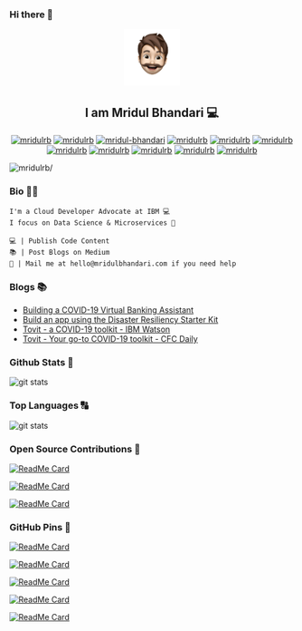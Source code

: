 ### Hi there 👋

<!--
**mridulrb/mridulrb** is a ✨ _special_ ✨ repository because its `README.md` (this file) appears on your GitHub profile.

Here are some ideas to get you started:

- 🔭 I’m currently working on ...
- 🌱 I’m currently learning ...
- 👯 I’m looking to collaborate on ...
- 🤔 I’m looking for help with ...
- 💬 Ask me about ...
- 📫 How to reach me: ...
- 😄 Pronouns: ...
- ⚡ Fun fact: ...
-->

<p align="center">
  <img src="https://raw.githubusercontent.com/mridulrb/mridulrb/master/logo%20-%20400.png" width="100px" height="100px" />
</p>

<h2 align="center"> I am Mridul Bhandari 💻 </h2>
<p align="center">
<a href=https://mridulbhandari.com target="blank"><img align="center" src=https://cdn.jsdelivr.net/npm/simple-icons@3.0.1/icons/about-dot-me.svg alt="mridulrb" height="20" width="20" /></a>
<a href=https://twitter.com/mridulrb target="blank"><img align="center" src=https://cdn.jsdelivr.net/npm/simple-icons@3.0.1/icons/twitter.svg alt="mridulrb" height="20" width="20" /></a>
<a href=https://linkedin.com/in/mridul-bhandari target="blank"><img align="center" src=https://cdn.jsdelivr.net/npm/simple-icons@3.0.1/icons/linkedin.svg alt="mridul-bhandari" height="20" width="20" /></a>
<a href=https://www.medium.com/@mridulrb target="blank"><img align="center" src=https://cdn.jsdelivr.net/npm/simple-icons@3.0.1/icons/medium.svg alt="mridulrb" height="20" width="20" /></a>
<a href=https://stackoverflow.com/story/mridulrb target="blank"><img align="center" src=https://cdn.jsdelivr.net/npm/simple-icons@3.0.1/icons/stackoverflow.svg alt="mridulrb" height="20" width="20" /></a>
<a href=https://www.instagram.com/mridulrb target="blank"><img align="center" src=https://cdn.jsdelivr.net/npm/simple-icons@3.0.1/icons/instagram.svg alt="mridulrb" height="20" width="20" /></a>
<a href=https://codepen.io/mridulrb target="blank"><img align="center" src=https://cdn.jsdelivr.net/npm/simple-icons@3.0.1/icons/codepen.svg alt="mridulrb" height="20" width="20" /></a>
<a href=https://dev.to/mridulrb target="blank"><img align="center" src=https://cdn.jsdelivr.net/npm/simple-icons@3.0.1/icons/dev-dot-to.svg alt="mridulrb" height="20" width="20" /></a>
<a href=https://www.facebook.com/mridulrb target="blank"><img align="center" src=https://cdn.jsdelivr.net/npm/simple-icons@3.0.1/icons/facebook.svg alt="mridulrb" height="20" width="20" /></a>
<a href=https://www.behance.net/mridulbhandari target="blank"><img align="center" src=https://cdn.jsdelivr.net/npm/simple-icons@3.0.1/icons/behance.svg alt="mridulrb" height="20" width="20" /></a>
<a href=https://dribbble.com/mridulrb target="blank"><img align="center" src=https://cdn.jsdelivr.net/npm/simple-icons@3.0.1/icons/dribbble.svg alt="mridulrb" height="20" width="20" /></a>
</p>

<p align="left"> <img src=https://komarev.com/ghpvc/?username=mridulrb&style=plastic&color=orange alt=mridulrb/> </p>

### Bio 👨🏻
```
I'm a Cloud Developer Advocate at IBM 💻 
I focus on Data Science & Microservices 🌈

💻 | Publish Code Content
📚 | Post Blogs on Medium
💬 | Mail me at hello@mridulbhandari.com if you need help
```

### Blogs 📚
- [Building a COVID-19 Virtual Banking Assistant](https://medium.com/ibm-watson/building-a-covid-19-virtual-banking-assistant-cb4252dc1bcc)
- [Build an app using the Disaster Resiliency Starter Kit](https://medium.com/callforcode/on-july-14th-2020-cloud-developer-advocate-mridul-bhandari-from-ibm-developer-and-senior-2a8d2f67c1de)
- [Tovit - a COVID-19 toolkit - IBM Watson](https://medium.com/ibm-watson/tovit-a-covid-19-toolkit-aed5c2fc68d1)
- [Tovit - Your go-to COVID-19 toolkit - CFC Daily](https://medium.com/callforcode/tovit-ae4554bfe92f)


### Github Stats 💯
<img src="https://github-readme-stats.vercel.app/api?username=mridulrb&count_private=true&show_icons=true&theme=highcontrast" alt="git stats">

### Top Languages 🔠
<img src="https://github-readme-stats.vercel.app/api/top-langs/?username=mridulrb&theme=dracula" alt="git stats">

### Open Source Contributions 📖
[![ReadMe Card](https://github-readme-stats.vercel.app/api/pin/?username=mridulrb&repo=Solution-Starter-Kit-Disasters-2020&show_owner=True&theme=cobalt)](https://github.com/mridulrb/Solution-Starter-Kit-Disasters-2020)

[![ReadMe Card](https://github-readme-stats.vercel.app/api/pin/?username=mridulrb&repo=node-red-contrib-twc-covid19-tracker&show_owner=True&theme=synthwave)](https://github.com/mridulrb/node-red-contrib-twc-covid19-tracker)

[![ReadMe Card](https://github-readme-stats.vercel.app/api/pin/?username=mridulrb&repo=watson-stock-market-predictor&show_owner=True&theme=gotham)](https://github.com/mridulrb/watson-stock-market-predictor)

### GitHub Pins 📌

<!-- [![ReadMe Card](https://github-readme-stats.vercel.app/api/pin/?username=mridulrb&repo=Tovit&show_owner=True&theme=dark)](https://github.com/mridulrb/Tovit) -->

[![ReadMe Card](https://github-readme-stats.vercel.app/api/pin/?username=mridulrb&repo=Bank-Virtual-Assistant&show_owner=True&theme=radical)](https://github.com/mridulrb/Bank-Virtual-Assistant)

[![ReadMe Card](https://github-readme-stats.vercel.app/api/pin/?username=mridulrb&repo=AR_Treasure_Hunt_using_A-Frame_and_AR.js&show_owner=True&theme=merko)](https://github.com/mridulrb/AR_Treasure_Hunt_using_A-Frame_and_AR.js)

[![ReadMe Card](https://github-readme-stats.vercel.app/api/pin/?username=mridulrb&repo=Neural-Network-in-R&show_owner=True&theme=gruvbox)](https://github.com/mridulrb/Neural-Network-in-R)

[![ReadMe Card](https://github-readme-stats.vercel.app/api/pin/?username=mridulrb&repo=Khibra&show_owner=True&theme=tokyonight)](https://github.com/mridulrb/Khibra)

[![ReadMe Card](https://github-readme-stats.vercel.app/api/pin/?username=mridulrb&repo=Spotify-Playlist-ReactNative-GraphQL&show_owner=True&theme=onedark)](https://github.com/mridulrb/Spotify-Playlist-ReactNative-GraphQL)



<!-- <a href="https://github.com/mridulrb/Tovit">
  <img align="left" src="https://github-readme-stats.vercel.app/api/pin/?username=mridulrb&repo=Tovit&show_owner=True&theme=dark" width="425px" height="120px"/>
</a>


<a href="https://github.com/mridulrb/Bank-Virtual-Assistant">
  <img align="left" src="https://github-readme-stats.vercel.app/api/pin/?username=mridulrb&repo=Bank-Virtual-Assistant&show_owner=True&theme=radical" width="425px" height="120px" />
</a>

<a href="https://github.com/mridulrb/Solution-Starter-Kit-Disasters-2020">
  <img align="left" src="https://github-readme-stats.vercel.app/api/pin/?username=mridulrb&repo=Solution-Starter-Kit-Disasters-2020&show_owner=True&theme=merko" width="425px" height="120px" />
</a>

<a href="https://github.com/mridulrb/node-red-contrib-twc-covid19-tracker">
  <img align="left" src="https://github-readme-stats.vercel.app/api/pin/?username=mridulrb&repo=node-red-contrib-twc-covid19-tracker&show_owner=True&theme=gruvbox" width="425px" height="120px" />
</a>

<a href="https://github.com/mridulrb/AR_Treasure_Hunt_using_A-Frame_and_AR.js">
  <img align="left" src="https://github-readme-stats.vercel.app/api/pin/?username=mridulrb&repo=AR_Treasure_Hunt_using_A-Frame_and_AR.js&show_owner=True&theme=tokyonight" width="425px" height="120px" />
</a>

<a href="https://github.com/mridulrb/Neural-Network-in-R">
  <img align="left" src="https://github-readme-stats.vercel.app/api/pin/?username=mridulrb&repo=Neural-Network-in-R&show_owner=True&theme=onedark" width="425px" height="120px" />
</a>

<a href="https://github.com/mridulrb/Spotify-Playlist-ReactNative-GraphQL">
  <img align="left" src="https://github-readme-stats.vercel.app/api/pin/?username=mridulrb&repo=Spotify-Playlist-ReactNative-GraphQL&show_owner=True&theme=cobalt" width="425px" height="120px" />
</a>

<a href="https://github.com/mridulrb/Khibra">
  <img align="left" src="https://github-readme-stats.vercel.app/api/pin/?username=mridulrb&repo=Khibra&show_owner=True&theme=synthwave" width="425px" height="150px" />
</a>  -->



